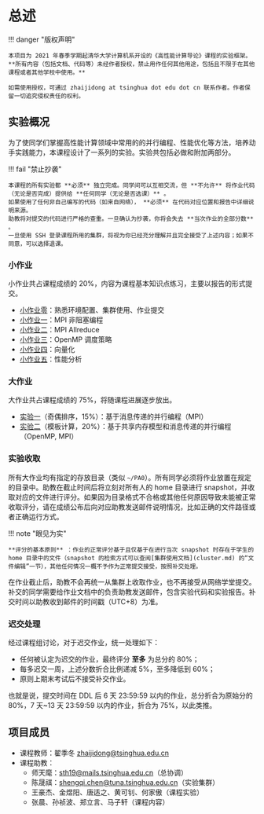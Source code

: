 # 总述

!!! danger "版权声明"

    本项目为 2021 年春季学期起清华大学计算机系开设的《高性能计算导论》课程的实验框架。
    **所有内容（包括文档、代码等）未经作者授权，禁止用作任何其他用途，包括且不限于在其他课程或者其他学校中使用。**
    
    如需使用授权，可通过 zhaijidong at tsinghua dot edu dot cn 联系作者。作者保留一切追究侵权责任的权利。

<!-- !!! tip "推荐查看在线版"

    推荐查看本文档的在线版（<https://lab.cs.tsinghua.edu.cn/hpc/doc/>)，而非 PDF 或 Word 版本。
    离线版本的显示效果可能不佳，并且无法获得实时的更新。 -->


## 实验概况

为了使同学们掌握高性能计算领域中常用的的并行编程、性能优化等方法，培养动手实践能力，本课程设计了一系列的实验。实验共包括必做和附加两部分。

!!! fail "禁止抄袭"

    本课程的所有实验都 **必须** 独立完成。同学间可以互相交流，但 **不允许** 将作业代码（无论是否完成）提供给 **任何同学（无论是否选课）** 。  
    如果使用了任何非自己编写的代码（如来自网络）， **必须** 在代码对应位置和报告中详细说明来源。  
    助教将对提交的代码进行严格的查重。一旦确认为抄袭，你将会失去 **当次作业的全部分数** 。  
    一旦使用 SSH 登录课程所用的集群，将视为你已经充分理解并且完全接受了上述内容；如果不同意，可以选择退课。

### 小作业

小作业共占课程成绩的 $20\%$，内容为课程基本知识点练习，主要以报告的形式提交。

* [小作业零](assignments/0.pow_a.md)：熟悉环境配置、集群使用、作业提交
* [小作业一](assignments/1.mpi_async.md)：MPI 非阻塞编程
* [小作业二](assignments/2.mpi_allreduce.md)：MPI Allreduce
* [小作业三](assignments/3.omp_schedule.md)：OpenMP 调度策略
* [小作业四](assignments/4.simd.md)：向量化
* [小作业五](assignments/5.profiling_tools.md)：性能分析

### 大作业

大作业共占课程成绩的 $75\%$，将随课程进展逐步放出。

<!-- * [实验零](exp/0.pow_a.md)（pow_a，$5\%$）：熟悉环境配置、集群使用、作业提交 -->
* [实验一](exp/1.odd_even_sort.md)（奇偶排序，$15\%$）：基于消息传递的并行编程（MPI）
* [实验二](exp/2.stencil.md)（模板计算，$20\%$）：基于共享内存模型和消息传递的并行编程（OpenMP, MPI）
<!-- * [实验三](exp/3.apsp.md)（全源最短路，$20\%$）：CUDA 编程 -->
<!-- * [附加实验](exp/4.spmm.md)（稀疏矩阵-矩阵乘，$20\%$）：高级 CUDA 编程 -->

<!-- ### 附加实验

附加实验至多可获得 $10\%$ 的加分，内容为 GPU 上的稀疏矩阵-矩阵乘（SpMM），详见 [实验说明](exp/4.spmm.md)。

!!! warning "注意难度"

    附加实验的评分标准很严格，只有实现正确并且在不公开的数据集上性能超过一个 **较高的** baseline 方可得到非零的分数。
    如果不是学有余力，请不要在这里浪费时间。 -->

### 实验收取

所有大作业均有指定的存放目录（类似 `~/PA0`）。所有同学必须将作业放置在规定的目录中。助教在截止时间后将立刻对所有人的 home 目录进行 snapshot，并收取对应的文件进行评分。如果因为目录格式不合格或其他任何原因导致未能被正常收取评分，请在成绩公布后向对应助教发送邮件说明情况，比如正确的文件路径或者正确运行方式。

!!! note "眼见为实"

    **评分的基本原则** ：作业的正常评分基于且仅基于在进行当次 snapshot 时存在于学生的 home 目录中的文件（snapshot 的检索方式可以查阅[集群使用文档](cluster.md) 的“文件编辑”一节），其他任何情况一概不予作为正常提交接受，按照补交处理。


在作业截止后，助教不会再统一从集群上收取作业，也不再接受从网络学堂提交。补交的同学需要给作业文档中的负责助教发送邮件，包含实验代码和实验报告。补交时间以助教收到邮件的时间戳（UTC+8）为准。

### 迟交处理

经过课程组讨论，对于迟交作业，统一处理如下：

* 任何被认定为迟交的作业，最终评分 **至多** 为总分的 $80 \%$；
* 每多迟交一周，上述分数折合比例递减 $5 \%$，至多降低到 $60 \%$；
* 原则上期末考试后不接受补交作业。

也就是说，提交时间在 DDL 后 6 天 23:59:59 以内的作业，总分折合为原始分的 $80 \%$，7 天~13 天 23:59:59 以内的作业，折合为 $75 \%$，以此类推。

## 项目成员

* 课程教师：翟季冬 zhaijidong@tsinghua.edu.cn
* 课程助教：
    * 师天麾：sth19@mails.tsinghua.edu.cn（总协调）
    * 陈晟祺：shengqi.chen@tuna.tsinghua.edu.cn（实验集群）
    * 王豪杰、金煜阳、唐适之、黄可钊、何家傲（课程实验）
    * 张晨、孙祯波、郑立言、马子轩（课程内容）
